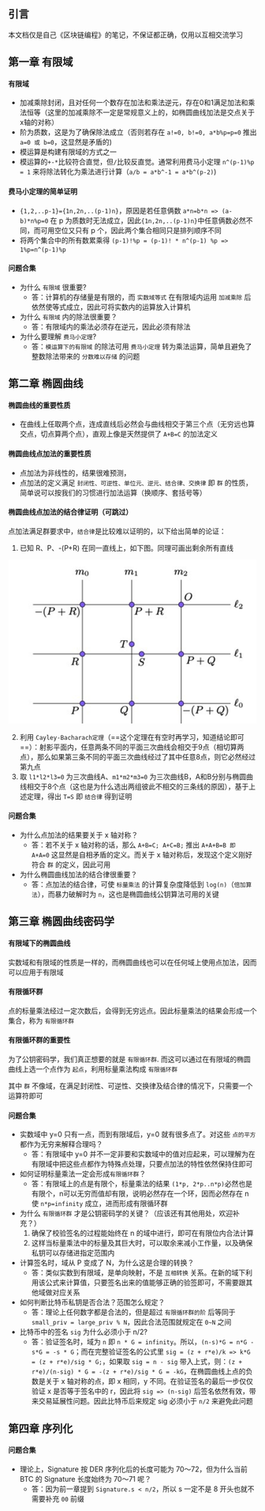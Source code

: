 ## 引言

本文档仅是自己《区块链编程》的笔记，不保证都正确，仅用以互相交流学习

## 第一章 有限域

#### 有限域

- 加减乘除封闭，且对任何一个数存在加法和乘法逆元，存在0和1满足加法和乘法恒等（这里的加减乘除不一定是常规意义上的，如椭圆曲线加法是交点关于x轴的对称）
- 阶为质数，这是为了确保除法成立（否则若存在 `a!=0, b!=0, a*b%p=p=0` 推出 `a=0 或 b=0`，这显然是矛盾的)
- 模运算是构建有限域的方式之一
- 模运算的`+-*`比较符合直觉，但`/`比较反直觉。通常利用费马小定理 `n^(p-1)%p = 1` 来将除法转化为乘法进行计算（`a/b = a*b^-1 = a*b^(p-2)`)

#### 费马小定理的简单证明

- `{1,2,..p-1}={1n,2n,..(p-1)n}`，原因是若任意俩数 `a*n=b*n => (a-b)*n%p=0` 在 p 为质数时无法成立，因此`{1n,2n,..(p-1)n}`中任意俩数必然不同，而可用空位又只有 p 个，因此两个集合相同只是排列顺序不同
- 将两个集合中的所有数累乘得 `(p-1)!%p = (p-1)! * n^(p-1) %p => 1%p=n^(p-1)%p`

#### 问题合集

- 为什么 `有限域` 很重要?
    - 答：计算机的存储量是有限的，而 `实数域等式` 在有限域内运用 `加减乘除` 后依然使等式成立，因此可将实数内的运算放入计算机
- 为什么 `有限域` 内的除法很重要？
    - 答：有限域内的乘法必须存在逆元，因此必须有除法
- 为什么要理解 `费马小定理`?
    - 答：`模运算下的有限域` 的除法可用 `费马小定理` 转为乘法运算，简单且避免了整数除法带来的 `分数难以存储` 的问题

## 第二章 椭圆曲线

#### 椭圆曲线的重要性质

- 在曲线上任取两个点，连成直线后必然会与曲线相交于第三个点（无穷远也算交点，切点算两个点），直观上像是天然提供了 `A+B=C` 的加法定义

#### 椭圆曲线点加法的重要性质

- 点加法为非线性的，结果很难预测，
- 点加法的定义满足 `封闭性、可逆性、单位元、逆元、结合律、交换律` 即 `群` 的性质，简单说可以按我们的习惯进行加法运算（换顺序、套括号等）

#### 椭圆曲线点加法的结合律证明（可跳过）

点加法满足群要求中，`结合律`是比较难以证明的，以下给出简单的论证：

1. 已知 R、P、-(P+R) 在同一直线上，如下图。同理可画出剩余所有直线

![画线](image/ecc_add_prove.png)

2. 利用 `Cayley-Bacharach定理`（==这个定理在有空时再学习，知道结论即可==）：射影平面内，任意两条不同的平面三次曲线会相交于9点（相切算两点），那么如果第三条不同的平面三次曲线经过了其中任意8点，则它必然经过第九点
3. 取 `l1*l2*l3=0` 为三次曲线A、`m1*m2*m3=0` 为三次曲线B，A和B分别与椭圆曲线相交于8个点（这也是为什么选出两组彼此不相交的三条线的原因），基于上述定理，得出 `T=S` 即 `结合律` 得到证明

#### 问题合集

- 为什么点加法的结果要关于 x 轴对称？
    - 答：若不关于 x 轴对称的话，那么 `A+B=C; A+C=B;` 推出 `A+A+B=B 即 A+A=0` 这显然是自相矛盾的定义。而关于 x 轴对称后，发现这个定义刚好符合 `群` 的定义，因此可用
- 为什么椭圆曲线加法的结合律很重要？
    - 答：点加法的结合律，可使 `标量乘法` 的计算复杂度降低到 `log(n)`（`倍加算法`），而暴力破解时为 `n`，这也是椭圆曲线公钥算法可用的关键

## 第三章 椭圆曲线密码学

#### 有限域下的椭圆曲线

实数域和有限域的性质是一样的，而椭圆曲线也可以在任何域上使用点加法，因而可以应用于有限域

#### 有限循环群

点的标量乘法经过一定次数后，会得到无穷远点。因此标量乘法的结果会形成一个集合，称为 `有限循环群`

#### 有限循环群的重要性

为了公钥密码学，我们真正想要的就是 `有限循环群`. 而这可以通过在有限域的椭圆曲线上选一个点作为 `起点`，利用标量乘法构成 `有限循环群`

其中 `群` 不像域，在满足封闭性、可逆性、交换律及结合律的情况下，只需要一个运算符即可

#### 问题合集

- 实数域中 y=0 只有一点，而到有限域后，y=0 就有很多点了。对这些 `点的平方` 都作为无穷来解释合理吗？
    - 答：有限域中 y=0 并不一定非要和实数域中的值对应起来，可以理解为在有限域中把这些点都作为特殊点处理，只要点加法的特性依然保持住即可
- 如何证明标量乘法一定会形成`有限循环群`？
    - 答：有限域上的点是有限个，标量乘法的结果 `(1*p, 2*p..n*p)`必然也是有限个，n可以无穷而值却有限，说明必然存在一个环，因而必然存在 n 使 `n*p=infinity` 成立，进而形成有限循环群
- 为什么 `有限循环群` 才是公钥密码学的关键？（应该还有其他用处，欢迎补充？）
    1. 确保了校验签名的过程能始终在 n 的域中进行，即可在有限位内合法计算
    2. 这样当标量乘法中的标量及其巨大时，可以取余来减小工作量，以及确保私钥可以存储进指定范围内
- 计算签名时，域从 P 变成了 N，为什么这是合理的转换？
    - 答：类似实数到有限域，是单向映射，不是 `互相转换` 关系。在新的域下利用该公式来计算值，只要签名出来的值能够正确的验签即可，不需要跟其他域做对应关系
- 如何判断比特币私钥是否合法？范围怎么规定？
    - 答：理论上任何数字都是合法的，但是超过 `有限循环群的阶` 后等同于 `small_priv = large_priv % N`，因此合法范围就规定在 `0~N` 之间
- 比特币中的签名 `sig` 为什么必须小于 n/2?
    - 答：验证签名时，域为 `n` 即 `n * G = infinity`。所以，`(n-s)*G = n*G - s*G = -s * G`；而在完整验证签名的公式里 `sig = (z + r*e)/k => k*G = (z + r*e)/sig * G;`，如果取 `sig = n - sig` 带入上式，则：`(z + r*e)/(n-sig) * G = -(z + r*e)/sig * G = -kG`，在椭圆曲线上点的负数是关于 x 轴对称的点，即 x 相同，y 不同。在验证签名的最后一步仅仅验证 x 是否等于签名中的 r，因此将 `sig => (n-sig)` 后签名依然有效，带来交易延展性问题。因此比特币后来规定 sig 必须小于 `n/2` 来避免此问题

## 第四章 序列化

#### 问题合集

- 理论上，Signature 按 DER 序列化后的长度可能为 70～72，但为什么当前 BTC 的 Signature 长度始终为 70～71 呢？
    - 答：因为前一章提到 `Signature.s < n/2`，所以 s 一定不是 8 开头也就不需要补充 `00` 前缀
